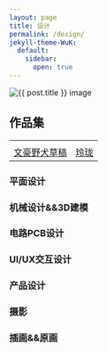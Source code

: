 ```yaml
---
layout: page
title: 设计
permalink: /design/
jekyll-theme-WuK:
  default:
    sidebar:
      open: true
---
```


<img src="https://w.wallhaven.cc/full/ex/wallhaven-ex9gwo.png" alt="{{ post.title }} image" />  


## 作品集


|||
|--|--|
|<img src="https://i.pinimg.com/originals/3f/58/07/3f5807e83745ffc8a76d3488a87d090c.jpg" alt="" />|<img src="https://i.pinimg.com/originals/59/b3/41/59b3418473869239974136c5ae1a5939.jpg" alt="" />|
|[文豪野犬草稿](https://www.pinterest.com/pin/954903927227809141/)|[玲珑](https://pin.it/59Hytfa)|

### 平面设计

### 机械设计&&3D建模

### 电路PCB设计

### UI/UX交互设计

### 产品设计

### 摄影

### 插画&&原画